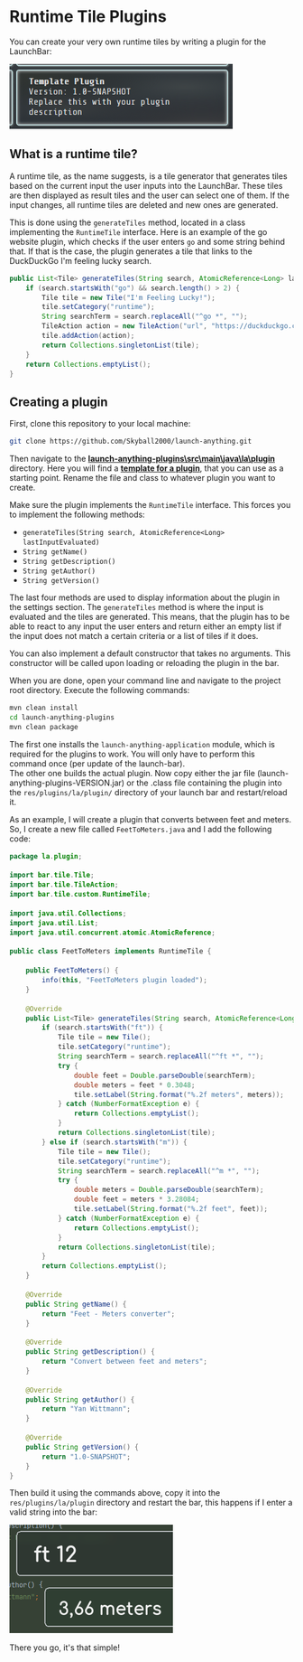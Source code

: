 # Runtime Tile Plugins

You can create your very own runtime tiles by writing a plugin for the LaunchBar:

![Template Plugin in settings](img/teplatePluginSettings.png)

## What is a runtime tile?

A runtime tile, as the name suggests, is a tile generator that generates tiles based on the current input the user
inputs into the LaunchBar. These tiles are then displayed as result tiles and the user can select one of them. If the
input changes, all runtime tiles are deleted and new ones are generated.

This is done using the `generateTiles` method, located in a class implementing the `RuntimeTile` interface. Here is an
example of the go website plugin, which checks if the user enters `go` and some string behind that. If that is the case,
the plugin generates a tile that links to the DuckDuckGo I'm feeling lucky search.

```java
public List<Tile> generateTiles(String search, AtomicReference<Long> lastInputEvaluated) {
    if (search.startsWith("go") && search.length() > 2) {
        Tile tile = new Tile("I'm Feeling Lucky!");
        tile.setCategory("runtime");
        String searchTerm = search.replaceAll("^go *", "");
        TileAction action = new TileAction("url", "https://duckduckgo.com/?q=!ducky+" + Util.urlEncode(searchTerm));
        tile.addAction(action);
        return Collections.singletonList(tile);
    }
    return Collections.emptyList();
}
```

## Creating a plugin

First, clone this repository to your local machine:

```bash
git clone https://github.com/Skyball2000/launch-anything.git
```

Then navigate to the
**[launch-anything-plugins\src\main\java\la\plugin](../launch-anything-plugins/src/main/java/la/plugin)** directory.
Here you will find a
**[template for a plugin](../launch-anything-plugins/src/main/java/la/plugin/PluginTemplate.java)**, that you can use as
a starting point. Rename the file and class to whatever plugin you want to create.

Make sure the plugin implements the `RuntimeTile` interface. This forces you to implement the following methods:

- `generateTiles(String search, AtomicReference<Long> lastInputEvaluated)`
- `String getName()`
- `String getDescription()`
- `String getAuthor()`
- `String getVersion()`

The last four methods are used to display information about the plugin in the settings section. The `generateTiles`
method is where the input is evaluated and the tiles are generated. This means, that the plugin has to be able to react
to any input the user enters and return either an empty list if the input does not match a certain criteria or a list of
tiles if it does.

You can also implement a default constructor that takes no arguments. This constructor will be called upon loading or
reloading the plugin in the bar.

When you are done, open your command line and navigate to the project root directory. Execute the following commands:

```bash
mvn clean install
cd launch-anything-plugins
mvn clean package
```

The first one installs the `launch-anything-application` module, which is required for the plugins to work. You will
only have to perform this command once (per update of the launch-bar).  
The other one builds the actual plugin. Now copy either the jar file (launch-anything-plugins-VERSION.jar) or the .class
file containing the plugin into the `res/plugins/la/plugin/` directory of your launch bar and restart/reload it.

As an example, I will create a plugin that converts between feet and meters.  
So, I create a new file called `FeetToMeters.java` and I add the following code:

```java
package la.plugin;

import bar.tile.Tile;
import bar.tile.TileAction;
import bar.tile.custom.RuntimeTile;

import java.util.Collections;
import java.util.List;
import java.util.concurrent.atomic.AtomicReference;

public class FeetToMeters implements RuntimeTile {

    public FeetToMeters() {
        info(this, "FeetToMeters plugin loaded");
    }

    @Override
    public List<Tile> generateTiles(String search, AtomicReference<Long> lastInputEvaluated) {
        if (search.startsWith("ft")) {
            Tile tile = new Tile();
            tile.setCategory("runtime");
            String searchTerm = search.replaceAll("^ft *", "");
            try {
                double feet = Double.parseDouble(searchTerm);
                double meters = feet * 0.3048;
                tile.setLabel(String.format("%.2f meters", meters));
            } catch (NumberFormatException e) {
                return Collections.emptyList();
            }
            return Collections.singletonList(tile);
        } else if (search.startsWith("m")) {
            Tile tile = new Tile();
            tile.setCategory("runtime");
            String searchTerm = search.replaceAll("^m *", "");
            try {
                double meters = Double.parseDouble(searchTerm);
                double feet = meters * 3.28084;
                tile.setLabel(String.format("%.2f feet", feet));
            } catch (NumberFormatException e) {
                return Collections.emptyList();
            }
            return Collections.singletonList(tile);
        }
        return Collections.emptyList();
    }

    @Override
    public String getName() {
        return "Feet - Meters converter";
    }

    @Override
    public String getDescription() {
        return "Convert between feet and meters";
    }

    @Override
    public String getAuthor() {
        return "Yan Wittmann";
    }

    @Override
    public String getVersion() {
        return "1.0-SNAPSHOT";
    }
}
```

Then build it using the commands above, copy it into the `res/plugins/la/plugin` directory and restart the bar, this
happens if I enter a valid string into the bar:

![Feet to Meters in bar](img/feetToMetersPlugin.png)

There you go, it's that simple!
